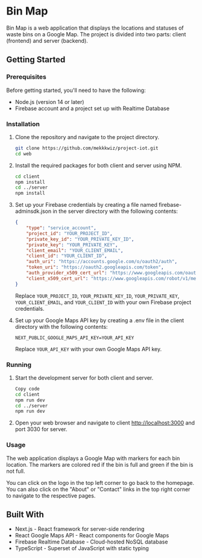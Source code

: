 # Bin Map

Bin Map is a web application that displays the locations and statuses of waste bins on a Google Map. The project is divided into two parts: client (frontend) and server (backend).

## Getting Started

### Prerequisites

Before getting started, you'll need to have the following:

- Node.js (version 14 or later)
- Firebase account and a project set up with Realtime Database

### Installation

1. Clone the repository and navigate to the project directory.

    ```bash
    git clone https://github.com/mekkkwiz/project-iot.git
    cd web
    ```

2. Install the required packages for both client and server using NPM.

    ```bash
    cd client
    npm install
    cd ../server
    npm install
    ```

3. Set up your Firebase credentials by creating a file named firebase-adminsdk.json in the server directory with the following contents:

    ```json
    {
        "type": "service_account",
        "project_id": "YOUR_PROJECT_ID",
        "private_key_id": "YOUR_PRIVATE_KEY_ID",
        "private_key": "YOUR_PRIVATE_KEY",
        "client_email": "YOUR_CLIENT_EMAIL",
        "client_id": "YOUR_CLIENT_ID",
        "auth_uri": "https://accounts.google.com/o/oauth2/auth",
        "token_uri": "https://oauth2.googleapis.com/token",
        "auth_provider_x509_cert_url": "https://www.googleapis.com/oauth2/v1/certs",
        "client_x509_cert_url": "https://www.googleapis.com/robot/v1/metadata/x509/ YOUR_CLIENT_EMAIL"
    }
    ```

    Replace `YOUR_PROJECT_ID`, `YOUR_PRIVATE_KEY_ID`, `YOUR_PRIVATE_KEY`, `YOUR_CLIENT_EMAIL`, and `YOUR_CLIENT_ID` with your own Firebase project credentials.

4. Set up your Google Maps API key by creating a .env file in the client directory with the following contents:

    ```.env
    NEXT_PUBLIC_GOOGLE_MAPS_API_KEY=YOUR_API_KEY
    ```

    Replace `YOUR_API_KEY` with your own Google Maps API key.

### Running

1. Start the development server for both client and server.

    ```bash
    Copy code
    cd client
    npm run dev
    cd ../server
    npm run dev
    ```

2. Open your web browser and navigate to client <http://localhost:3000> and port 3030 for server.

### Usage

The web application displays a Google Map with markers for each bin location. The markers are colored red if the bin is full and green if the bin is not full.

You can click on the logo in the top left corner to go back to the homepage. You can also click on the "About" or "Contact" links in the top right corner to navigate to the respective pages.

## Built With

- Next.js - React framework for server-side rendering
- React Google Maps API - React components for Google Maps
- Firebase Realtime Database - Cloud-hosted NoSQL database
- TypeScript - Superset of JavaScript with static typing
